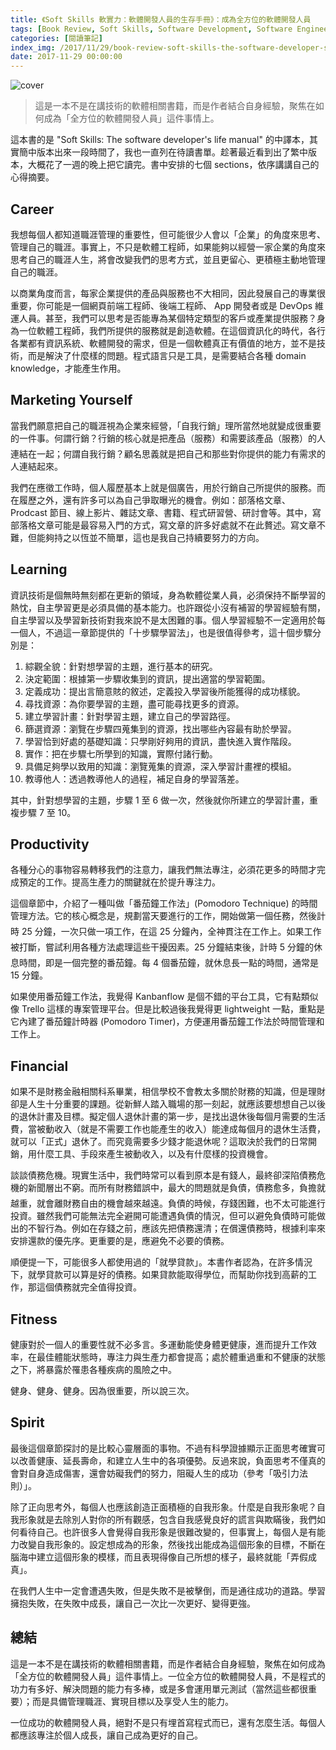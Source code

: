```yaml
---
title: 《Soft Skills 軟實力：軟體開發人員的生存手冊》：成為全方位的軟體開發人員
tags: [Book Review, Soft Skills, Software Development, Software Engineering, Software Engineer]
categories: [閱讀筆記]
index_img: /2017/11/29/book-review-soft-skills-the-software-developer-s-life-manual/cover.jpg
date: 2017-11-29 00:00:00
---
```


![cover](/2017/11/29/book-review-soft-skills-the-software-developer-s-life-manual/cover.jpg)

> 這是一本不是在講技術的軟體相關書籍，而是作者結合自身經驗，聚焦在如何成為「全方位的軟體開發人員」這件事情上。

<!-- more -->

這本書的是 "Soft Skills: The software developer's life manual" 的中譯本，其實簡中版本出來一段時間了，我也一直列在待讀書單。趁著最近看到出了繁中版本，大概花了一週的晚上把它讀完。書中安排的七個 sections，依序講講自己的心得摘要。

## Career

我想每個人都知道職涯管理的重要性，但可能很少人會以「企業」的角度來思考、管理自己的職涯。事實上，不只是軟體工程師，如果能夠以經營一家企業的角度來思考自己的職涯人生，將會改變我們的思考方式，並且更留心、更積極主動地管理自己的職涯。

以商業角度而言，每家企業提供的產品與服務也不大相同，因此發展自己的專業很重要，你可能是一個網頁前端工程師、後端工程師、 App 開發者或是 DevOps 維運人員。甚至，我們可以思考是否能專為某個特定類型的客戶或產業提供服務？身為一位軟體工程師，我們所提供的服務就是創造軟體。在這個資訊化的時代，各行各業都有資訊系統、軟體開發的需求，但是一個軟體真正有價值的地方，並不是技術，而是解決了什麼樣的問題。程式語言只是工具，是需要結合各種 domain knowledge，才能產生作用。

## Marketing Yourself

當我們願意把自己的職涯視為企業來經營，「自我行銷」理所當然地就變成很重要的一件事。何謂行銷？行銷的核心就是把產品（服務）和需要該產品（服務）的人連結在一起；何謂自我行銷？顧名思義就是把自己和那些對你提供的能力有需求的人連結起來。

我們在應徵工作時，個人履歷基本上就是個廣告，用於行銷自己所提供的服務。而在履歷之外，還有許多可以為自己爭取曝光的機會。例如：部落格文章、Prodcast 節目、線上影片、雜誌文章、書籍、程式研習營、研討會等。其中，寫部落格文章可能是最容易入門的方式，寫文章的許多好處就不在此贅述。寫文章不難，但能夠持之以恆並不簡單，這也是我自己持續要努力的方向。

## Learning

資訊技術是個無時無刻都在更新的領域，身為軟體從業人員，必須保持不斷學習的熱忱，自主學習更是必須具備的基本能力。也許跟從小沒有補習的學習經驗有關，自主學習以及學習新技術對我來說不是太困難的事。個人學習經驗不一定適用於每一個人，不過這一章節提供的「十步驟學習法」，也是很值得參考，這十個步驟分別是：

1. 綜觀全貌：針對想學習的主題，進行基本的研究。
2. 決定範圍：根據第一步驟收集到的資訊，提出適當的學習範圍。
3. 定義成功：提出言簡意賅的敘述，定義投入學習後所能獲得的成功樣貌。
4. 尋找資源：為你要學習的主題，盡可能尋找更多的資源。
5. 建立學習計畫：針對學習主題，建立自己的學習路徑。
6. 篩選資源：瀏覽在步驟四蒐集到的資源，找出哪些內容最有助於學習。
7. 學習恰到好處的基礎知識：只學剛好夠用的資訊，盡快進入實作階段。
8. 實作：把在步驟七所學到的知識，實際付諸行動。
9. 具備足夠學以致用的知識：瀏覽蒐集的資源，深入學習計畫裡的模組。
10. 教導他人：透過教導他人的過程，補足自身的學習落差。

其中，針對想學習的主題，步驟 1 至 6 做一次，然後就你所建立的學習計畫，重複步驟 7 至 10。

## Productivity

各種分心的事物容易轉移我們的注意力，讓我們無法專注，必須花更多的時間才完成預定的工作。提高生產力的關鍵就在於提升專注力。

這個章節中，介紹了一種叫做「番茄鐘工作法」(Pomodoro Technique) 的時間管理方法。它的核心概念是，規劃當天要進行的工作，開始做第一個任務，然後計時 25 分鐘，一次只做一項工作，在這 25 分鐘內，全神貫注在工作上。如果工作被打斷，嘗試利用各種方法處理這些干擾因素。25 分鐘結束後，計時 5 分鐘的休息時間，即是一個完整的番茄鐘。每 4 個番茄鐘，就休息長一點的時間，通常是 15 分鐘。

如果使用番茄鐘工作法，我覺得 Kanbanflow 是個不錯的平台工具，它有點類似像 Trello 這樣的專案管理平台。但是比較過後我覺得更 lightweight 一點，重點是它內建了番茄鐘計時器 (Pomodoro Timer)，方便運用番茄鐘工作法於時間管理和工作上。

## Financial

如果不是財務金融相關科系畢業，相信學校不會教太多關於財務的知識，但是理財卻是人生十分重要的課題。從新鮮人踏入職場的那一刻起，就應該要想想自己以後的退休計畫及目標。擬定個人退休計畫的第一步，是找出退休後每個月需要的生活費，當被動收入（就是不需要工作也能產生的收入）能達成每個月的退休生活費，就可以「正式」退休了。而究竟需要多少錢才能退休呢？這取決於我們的日常開銷，用什麼工具、手段來產生被動收入，以及有什麼樣的投資機會。

談談債務危機。現實生活中，我們時常可以看到原本是有錢人，最終卻深陷債務危機的新聞層出不窮。而所有財務錯誤中，最大的問題就是負債，債務愈多，負擔就越重，就會離財務自由的機會越來越遠。負債的時候，存錢困難，也不太可能進行投資。雖然我們可能無法完全避開可能遭遇負債的情況，但可以避免負債時可能做出的不智行為。例如在存錢之前，應該先把債務還清；在償還債務時，根據利率來安排還款的優先序。更重要的是，應避免不必要的債務。

順便提一下，可能很多人都使用過的「就學貸款」。本書作者認為，在許多情況下，就學貸款可以算是好的債務。如果貸款能取得學位，而幫助你找到高薪的工作，那這個債務就完全值得投資。

## Fitness

健康對於一個人的重要性就不必多言。多運動能使身體更健康，進而提升工作效率，在最佳體能狀態時，專注力與生產力都會提高；處於體重過重和不健康的狀態之下，將暴露於罹患各種疾病的風險之中。

健身、健身、健身。因為很重要，所以說三次。

## Spirit
最後這個章節探討的是比較心靈層面的事物。不過有科學證據顯示正面思考確實可以改善健康、延長壽命，和建立人生中的各項優勢。反過來說，負面思考不僅真的會對自身造成傷害，還會妨礙我們的努力，阻礙人生的成功（參考「吸引力法則）」。

除了正向思考外，每個人也應該創造正面積極的自我形象。什麼是自我形象呢？自我形象就是去除別人對你的所有觀感，包含自我感覺良好的謊言與欺瞞後，我們如何看待自己。也許很多人會覺得自我形象是很難改變的，但事實上，每個人是有能力改變自我形象的。設定想成為的形象，然後找出能成為這個形象的目標，不斷在腦海中建立這個形象的模樣，而且表現得像自己所想的樣子，最終就能「弄假成真」。

在我們人生中一定會遭遇失敗，但是失敗不是被擊倒，而是通往成功的道路。學習擁抱失敗，在失敗中成長，讓自己一次比一次更好、變得更強。

## 總結

這是一本不是在講技術的軟體相關書籍，而是作者結合自身經驗，聚焦在如何成為「全方位的軟體開發人員」這件事情上。一位全方位的軟體開發人員，不是程式的功力有多好、解決問題的能力有多棒，或是多會運用單元測試（當然這些都很重要）；而是具備管理職涯、實現目標以及享受人生的能力。

一位成功的軟體開發人員，絕對不是只有埋首寫程式而已，還有怎麼生活。每個人都應該專注於個人成長，讓自己成為更好的自己。

